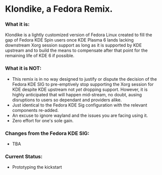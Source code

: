 # Klondike, a Fedora Remix.

### What it is:
Klondike is a lightly customized version of Fedora Linux created to fill the gap of Fedora KDE Spin users once KDE Plasma 6 lands lacking downstream Xorg session support as long as it is supported by KDE upstream and to build the means to compensate after that point for the remaining life of KDE 6 if possible.

### What it is **NOT**:
- This remix is in no way designed to justify or dispute the decision of the Fedora KDE SIG to pre-emptively stop supporting the Xorg session for KDE despite KDE upstream not *yet* dropping support. However, it is highly anticipated that will happen mid-stream, no doubt, ausing disruptions to users so dependant and providers alike.
- Just identical to the Fedora KDE Sig configuration with the relevant components re-added.
- An excuse to ignore wayland and the issues you are facing using it.
- Zero effort for one's sole gain.

### Changes from the Fedora KDE SIG:
- TBA

### Current Status:
- Prototyping the kickstart
